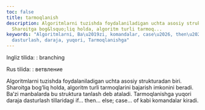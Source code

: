 ```yaml
---
toc: false
title: tarmoqlanish
description: Algoritmlarni tuzishda foydalaniladigan uchta asosiy strukturadan biri.
  Sharoitga bog&lsquo;liq holda, algoritm turli tarmoq...
keywords: "Algoritmlarni, Ba\u2019zi, komandalar, case\u2026, then\u2026, tillaridagi,
  dasturlash, daraja, yuqori, Tarmoqlanishga"
---
```


Ingliz tilida:
:   branching

Rus tilida:
:   ветвление

Algoritmlarni tuzishda foydalaniladigan uchta asosiy strukturadan biri. Sharoitga bog‘liq holda, algoritm turli tarmoqlarini bajarish imkonini beradi. Ba’zi manbalarda bu struktura tanlash deb ataladi. Tarmoqlanishga yuqori daraja dasturlash tillaridagi if… then… else; case… of kabi komandalar kiradi.